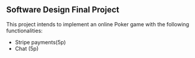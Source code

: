 ## Software Design Final Project
This project intends to implement an online Poker game with the following functionalities:
* Stripe payments(5p)
* Chat (5p)